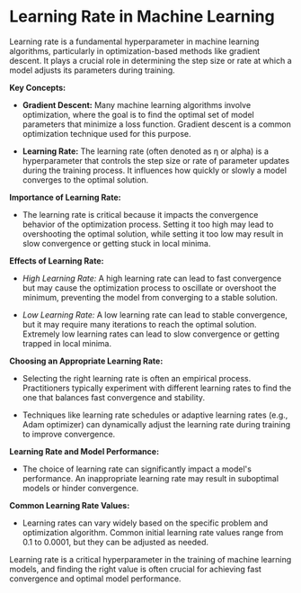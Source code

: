 # Learning Rate in Machine Learning

Learning rate is a fundamental hyperparameter in machine learning algorithms, particularly in optimization-based methods like gradient descent. It plays a crucial role in determining the step size or rate at which a model adjusts its parameters during training.

**Key Concepts:**

- **Gradient Descent:** Many machine learning algorithms involve optimization, where the goal is to find the optimal set of model parameters that minimize a loss function. Gradient descent is a common optimization technique used for this purpose.

- **Learning Rate:** The learning rate (often denoted as η or alpha) is a hyperparameter that controls the step size or rate of parameter updates during the training process. It influences how quickly or slowly a model converges to the optimal solution.

**Importance of Learning Rate:**

- The learning rate is critical because it impacts the convergence behavior of the optimization process. Setting it too high may lead to overshooting the optimal solution, while setting it too low may result in slow convergence or getting stuck in local minima.

**Effects of Learning Rate:**

- *High Learning Rate:* A high learning rate can lead to fast convergence but may cause the optimization process to oscillate or overshoot the minimum, preventing the model from converging to a stable solution.

- *Low Learning Rate:* A low learning rate can lead to stable convergence, but it may require many iterations to reach the optimal solution. Extremely low learning rates can lead to slow convergence or getting trapped in local minima.

**Choosing an Appropriate Learning Rate:**

- Selecting the right learning rate is often an empirical process. Practitioners typically experiment with different learning rates to find the one that balances fast convergence and stability.

- Techniques like learning rate schedules or adaptive learning rates (e.g., Adam optimizer) can dynamically adjust the learning rate during training to improve convergence.

**Learning Rate and Model Performance:**

- The choice of learning rate can significantly impact a model's performance. An inappropriate learning rate may result in suboptimal models or hinder convergence.

**Common Learning Rate Values:**

- Learning rates can vary widely based on the specific problem and optimization algorithm. Common initial learning rate values range from 0.1 to 0.0001, but they can be adjusted as needed.

Learning rate is a critical hyperparameter in the training of machine learning models, and finding the right value is often crucial for achieving fast convergence and optimal model performance.
